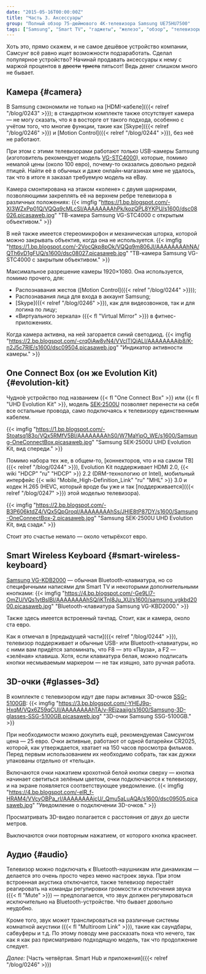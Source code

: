 ```yaml
---
date: "2015-05-16T00:00:00Z"
title: "Часть 3. Аксессуары"
group: "Полный обзор 75-дюймового 4K-телевизора Samsung UE75HU7500"
tags: ["Samsung", "Smart TV", "гаджеты", "железо", "обзор", "телевизоры"]
---
```


Хоть это, прямо скажем, и не самое дешёвое устройство компании, Самсунг всё равно ищет возможности подзаработать. Сделал популярное устройство? Начинай продавать аксессуары к нему с маржой процентов в ~~двести~~ ~~триста~~ пятьсот! Ведь денег слишком много не бывает.

## Камера {#camera}

В Samsung сэкономили не только на [HDMI-кабеле]({{< relref "/blog/0243" >}}); в стандартном комплекте также отсутствует камера — не могу сказать, что я в восторге от такого подхода, особенно с учётом того, что многие функции, такие как [Skype]({{< relref "/blog/0246" >}}) и [Motion Control]({{< relref "/blog/0244" >}}), без неё не работают.

<!--more-->

При этом с этими телевизорами работают *только* USB-камеры Samsung (изготовитель рекомендует модель [VG-STC4000](http://www.samsung.com/us/video/tvs-accessories/VG-STC4000/ZA)), которые, помимо немалой цены (около 100 евро), почему-то оказались довольно редкой птицей. Найти её в обычных и даже онлайн-магазинах мне не удалось, так что в итоге я заказал требуемую модель на eBay.

Камера смонтирована на этаком «колене» с двумя шарнирами, позволяющими закреплять её на верхнем ребре телевизора в различных положениях:
{{< imgfig "https://1.bp.blogspot.com/-XI3WZxPp01Q/VQQq9cMLcSI/AAAAAAAAhPk/kozQPL8YKPU/s1600/dsc08026.picasaweb.jpg" "ТВ-камера Samsung VG-STC4000 с открытым объективом." >}}

В ней также имеется стереомикрофон и механическая шторка, которой можно закрывать объектив, когда она не используется.
{{< imgfig "https://1.bp.blogspot.com/-2VocQkp8pOk/VQQq9m806JI/AAAAAAAAhNA/QTh6vD1gFUQ/s1600/dsc08027.picasaweb.jpg" "ТВ-камера Samsung VG-STC4000 с закрытым объективом." >}}

Максимальное разрешение камеры 1920×1080. Она используется, помимо прочего, для:

* Распознавания жестов ([Motion Control]({{< relref "/blog/0244" >}}));
* Распознавания лица для входа в аккаунт Samsung;
* [Skype]({{< relref "/blog/0246" >}}), как для видеозвонков, так и для логина по лицу;
* «Виртуального зеркала» ({{< fl "Virtual Mirror" >}}) в фитнес-приложениях.

Когда камера активна, на ней загорается синий светодиод.
{{< imgfig "https://2.bp.blogspot.com/-crq0iAw8vN4/VVclTIQjALI/AAAAAAAAjb8/K-n2J5c7RlE/s1600/dsc09504.picasaweb.jpg" "Индикатор активности камеры." >}}

## One Connect Box (он же Evolution Kit) {#evolution-kit}

Чудно́е устройство под названием {{< fl "One Connect Box" >}} или {{< fl "UHD Evolution Kit" >}}, модель [SEK-2500U](http://www.samsung.com/us/video/tvs-accessories/SEK-2500U/ZA) позволяет перенести на себя все остальные провода, само подключаясь к телевизору единственным кабелем.

{{< imgfig "https://1.bp.blogspot.com/-Stoatsq183o/VQx5RMfV5BI/AAAAAAAAhS0/W7MaYipO_WE/s1600/Samsung-OneConnectBox.picasaweb.jpg" "Samsung SEK-2500U UHD Evolution Kit, вид спереди." >}}

Помимо набора тех же, в общем-то, [коннекторов, что и на самом ТВ]({{< relref "/blog/0244" >}}), Evolution Kit поддерживает HDMI 2.0, {{< wiki "HDCP" "ru" "HDCP" >}} 2.2 (DRM-технологию от Intel), мобильный интерфейс {{< wiki "Mobile_High-Definition_Link" "ru" "MHL" >}} 3.0 и кодек H.265 (HEVC, который вроде бы уже и так [поддерживается]({{< relref "/blog/0247" >}}) этой моделью телевизора).

{{< imgfig "https://2.bp.blogspot.com/-B3P606ktdZ4/VQx5QpGroqI/AAAAAAAAhSs/JHlE8tP87DY/s1600/Samsung-OneConnectBox-2.picasaweb.jpg" "Samsung SEK-2500U UHD Evolution Kit, вид сзади." >}}

Стоит это счастье немало — около четырёхсот евро.

## Smart Wireless Keyboard {#smart-wireless-keyboard}

[Samsung VG-KDB2000](http://www.samsung.com/us/video/tvs-accessories/VG-KBD2000/ZA) — обычная Bluetooth-клавиатура, но со специфичными написями для Smart TV и некоторыми дополнительными кнопками:
{{< imgfig "https://4.bp.blogspot.com/-Ge9Ll7-OmZU/VQs1ytBslBI/AAAAAAAAhSQ/iKTnI8Ju_XU/s1600/samsung_vgkbd2000.picasaweb.jpg" "Bluetooth-клавиатура Samsung VG-KBD2000." >}}

Также здесь имеется встроенный тачпад. Стоит, как и камера, около ста евро.

Как я отмечал в [предыдущей части]({{< relref "/blog/0244" >}}), телевизор поддерживает и обычные USB- или Bluetooth-клавиатуры, но с ними вам придётся запоминать, что F8 — это «Пауза», а F2 — «зелёная» клавиша. Хотя, если клавиатура белая, можно подписать кнопки несмываемым маркером — не так изящно, зато ручная работа.

## 3D-очки {#glasses-3d}

В комплекте с телевизором идут две пары активных 3D-очков [SSG-5100GB](http://www.samsung.com/us/video/tvs-accessories/SSG-5100GB/ZA):
{{< imgfig "https://3.bp.blogspot.com/-YHEJ9q-HxqM/VQx6Z59qCUI/AAAAAAAAhTA/v-REjzaajig/s1600/Samsung-3D-glasses-SSG-5100GB.picasaweb.jpg" "3D-очки Samsung SSG-5100GB." >}}

При необходимости можно докупить ещё, рекомендуемая Самсунгом цена — 25 евро. Очки активные, работают от одной батарейки CR2025, которой, как утверждается, хватает на 150 часов просмотра фильмов. Перед первым использованием их необходимо собрать, так как дужки упакованы отдельно от «тельца».

Включаются очки нажатием крохотной белой кнопки сверху — кнопка начинает светиться зелёным цветом, очки подключаются к телевизору, и на экране появляется соответствующее уведомление.
{{< imgfig "https://4.bp.blogspot.com/-elR_f-HRAM4/VVcyOBPa_rI/AAAAAAAAjcU/_Qmu5aLuAQA/s1600/dsc09505.picasaweb.jpg" "Уведомление о подключении 3D-очков." >}}

Просматривать 3D-видео полагается с расстояния от двух до шести метров.

Выключаются очки повторным нажатием, от которого кнопка краснеет.

## Аудио {#audio}

Телевизор можно подключать к Bluetooth-наушникам или динамикам — делается это очень просто через меню настроек звука. При этом встроенная акустика отключается, также телевизор перестаёт реагировать на команды регулировки громкости и отключения звука ({{< fl "Mute" >}}) — предполагается, что звук должен регулироваться исключительно на Bluetooth-устройстве. Что бывает довольно неудобно.

Кроме того, звук может транслироваться на различные системы комнатной акустики ({{< fl "Multiroom Link" >}}), такие как саундбары, сабвуферы и т.д. По этому поводу мне рассказать пока что нечего, так как я как раз присматриваю подходящую модель, так что продолжение следует.

*Далее:* [Часть четвёртая. Smart Hub и приложения]({{< relref "/blog/0246" >}})
